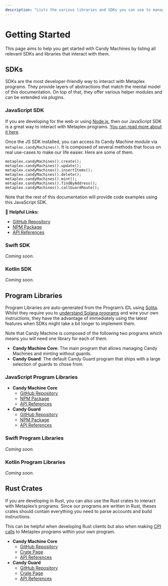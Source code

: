 ```yaml
---
description: "Lists the various libraries and SDKs you can use to manage Candy Machines."
---
```


# Getting Started

This page aims to help you get started with Candy Machines by listing all relevant SDKs and libraries that interact with them.

## SDKs

SDKs are the most developer-friendly way to interact with Metaplex programs. They provide layers of abstractions that match the mental model of this documentation. On top of that, they offer various helper modules and can be extended via plugins.

### JavaScript SDK

If you are developing for the web or using [Node.js](https://nodejs.org/en/), then our JavaScript SDK is a great way to interact with Metaplex programs. [You can read more about it here](https://github.com/metaplex-foundation/js#metaplex-javascript-sdk).

Once the JS SDK installed, you can access its Candy Machine module via `metaplex.candyMachines()`. It is composed of several methods that focus on real use-cases to make our life easier. Here are some of them.

```tsx
metaplex.candyMachines().create();
metaplex.candyMachines().update();
metaplex.candyMachines().insertItems();
metaplex.candyMachines().delete();
metaplex.candyMachines().mint();
metaplex.candyMachines().findByAddress();
metaplex.candyMachines().callGuardRoute();
```

Note that the rest of this documentation will provide code examples using this JavaScript SDK.

🔗 **Helpful Links:**

- [GitHub Repository](https://github.com/metaplex-foundation/js)
- [NPM Package](https://www.npmjs.com/package/@metaplex-foundation/js)
- [API References](https://metaplex-foundation.github.io/js/classes/js.CandyMachineClient.html)

### Swift SDK

*Coming soon.*

### Kotlin SDK

*Coming soon.*

## Program Libraries

Program Libraries are auto-generated from the Program’s IDL using [Solita](https://github.com/metaplex-foundation/solita). Whilst they require you to [understand Solana programs](/programs/understanding-programs) and wire your own instructions, they have the advantage of immediately using the latest features when SDKs might take a bit longer to implement them.

Note that Candy Machine is composed of the following two programs which means you will need one library for each of them.

- **Candy Machine Core**: The main program that allows managing Candy Machines and minting without guards.
- **Candy Guard**: The default Candy Guard program that ships with a large selection of guards to chose from.

### JavaScript Program Libraries

- **Candy Machine Core**
    - [GitHub Repository](https://github.com/metaplex-foundation/metaplex-program-library/tree/master/candy-machine-core/js)
    - [NPM Package](https://www.npmjs.com/package/@metaplex-foundation/mpl-candy-machine-core)
    - [API References](https://metaplex-foundation.github.io/metaplex-program-library/docs/candy-machine-core/index.html)
- **Candy Guard**
    - [GitHub Repository](https://github.com/metaplex-foundation/mpl-candy-guard/tree/main/js)
    - [NPM Package](https://www.npmjs.com/package/@metaplex-foundation/mpl-candy-guard)
    - [API References](https://metaplex-foundation.github.io/mpl-candy-guard/index.html)

### Swift Program Libraries

*Coming soon.*

### Kotlin Program Libraries

*Coming soon.*

## Rust Crates

If you are developing in Rust, you can also use the Rust crates to interact with Metaplex’s programs. Since our programs are written in Rust, theses crates should contain everything you need to parse accounts and build instructions.

This can be helpful when developing Rust clients but also when making [CPI calls](https://solanacookbook.com/references/programs.html#how-to-do-cross-program-invocation) to Metaplex programs within your own program.

- **Candy Machine Core**
    - [GitHub Repository](https://github.com/metaplex-foundation/metaplex-program-library/tree/master/candy-machine-core/program)
    - [Crate Page](https://crates.io/crates/mpl-candy-machine-core)
    - [API References](https://docs.rs/mpl-candy-machine-core/0.1.0/mpl_candy_machine_core/)
- **Candy Guard**
    - [GitHub Repository](https://github.com/metaplex-foundation/mpl-candy-guard)
    - [Crate Page](https://crates.io/crates/mpl-candy-guard)
    - [API References](https://docs.rs/mpl-candy-guard/0.1.0/mpl_candy_guard/)
